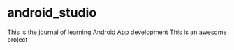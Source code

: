 # android_studio
This is the journal of learning Android App development
This is an awesome project
